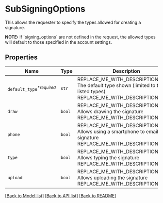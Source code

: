# SubSigningOptions

This allows the requester to specify the types allowed for creating a signature.

**NOTE:** If &#x60;signing_options&#x60; are not defined in the request, the allowed types will default to those specified in the account settings.

## Properties
Name | Type | Description | Notes
------------ | ------------- | ------------- | -------------
| `default_type`<sup>*_required_</sup> | ```str``` | REPLACE_ME_WITH_DESCRIPTION_BEGIN The default type shown (limited to the listed types) REPLACE_ME_WITH_DESCRIPTION_END |  |
| `draw` | ```bool``` | REPLACE_ME_WITH_DESCRIPTION_BEGIN Allows drawing the signature REPLACE_ME_WITH_DESCRIPTION_END |  [default to False] |
| `phone` | ```bool``` | REPLACE_ME_WITH_DESCRIPTION_BEGIN Allows using a smartphone to email the signature REPLACE_ME_WITH_DESCRIPTION_END |  [default to False] |
| `type` | ```bool``` | REPLACE_ME_WITH_DESCRIPTION_BEGIN Allows typing the signature REPLACE_ME_WITH_DESCRIPTION_END |  [default to False] |
| `upload` | ```bool``` | REPLACE_ME_WITH_DESCRIPTION_BEGIN Allows uploading the signature REPLACE_ME_WITH_DESCRIPTION_END |  [default to False] |

[[Back to Model list]](../README.md#documentation-for-models) [[Back to API list]](../README.md#documentation-for-api-endpoints) [[Back to README]](../README.md)

